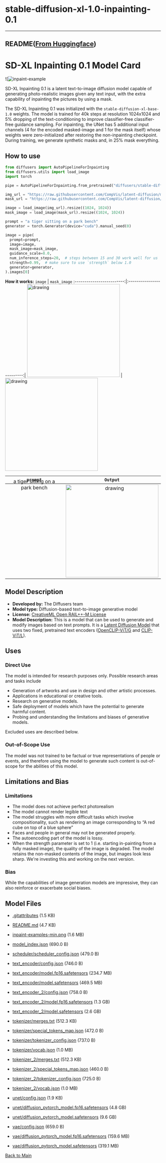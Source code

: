 
# stable-diffusion-xl-1.0-inpainting-0.1
---


## README([From Huggingface](https://huggingface.co/hf-diffusers/stable-diffusion-xl-1.0-inpainting-0.1))




# SD-XL Inpainting 0.1 Model Card

![![inpaint-example](https://huggingface.co/hf-diffusers/stable-diffusion-xl-1.0-inpainting-0.1/resolve/main/inpaint-examples-min.png)

SD-XL Inpainting 0.1 is a latent text-to-image diffusion model capable of generating photo-realistic images given any text input, with the extra capability of inpainting the pictures by using a mask.

The SD-XL Inpainting 0.1 was initialized with the `stable-diffusion-xl-base-1.0` weights. The model is trained for 40k steps at resolution 1024x1024 and 5% dropping of the text-conditioning to improve classifier-free classifier-free guidance sampling. For inpainting, the UNet has 5 additional input channels (4 for the encoded masked-image and 1 for the mask itself) whose weights were zero-initialized after restoring the non-inpainting checkpoint. During training, we generate synthetic masks and, in 25% mask everything.


## How to use

```py
from diffusers import AutoPipelineForInpainting
from diffusers.utils import load_image
import torch

pipe = AutoPipelineForInpainting.from_pretrained("diffusers/stable-diffusion-xl-1.0-inpainting-0.1", torch_dtype=torch.float16, variant="fp16").to("cuda")

img_url = "https://raw.githubusercontent.com/CompVis/latent-diffusion/main/data/inpainting_examples/overture-creations-5sI6fQgYIuo.png"
mask_url = "https://raw.githubusercontent.com/CompVis/latent-diffusion/main/data/inpainting_examples/overture-creations-5sI6fQgYIuo_mask.png"

image = load_image(img_url).resize((1024, 1024))
mask_image = load_image(mask_url).resize((1024, 1024))

prompt = "a tiger sitting on a park bench"
generator = torch.Generator(device="cuda").manual_seed(0)

image = pipe(
  prompt=prompt,
  image=image,
  mask_image=mask_image,
  guidance_scale=8.0,
  num_inference_steps=20,  # steps between 15 and 30 work well for us
  strength=0.99,  # make sure to use `strength` below 1.0
  generator=generator,
).images[0]
```

**How it works:**
`image`          | `mask_image`
:-------------------------:|:-------------------------:|
<img src="https://raw.githubusercontent.com/CompVis/latent-diffusion/main/data/inpainting_examples/overture-creations-5sI6fQgYIuo.png" alt="drawing" width="300"/> | <img src="https://raw.githubusercontent.com/CompVis/latent-diffusion/main/data/inpainting_examples/overture-creations-5sI6fQgYIuo_mask.png" alt="drawing" width="300"/>


`prompt`          | `Output`
:-------------------------:|:-------------------------:|
<span style="position: relative;bottom: 150px;">a tiger sitting on a park bench</span> | <img src="https://huggingface.co/datasets/valhalla/images/resolve/main/tiger.png" alt="drawing" width="300"/>

## Model Description

- **Developed by:** The Diffusers team
- **Model type:** Diffusion-based text-to-image generative model
- **License:** [CreativeML Open RAIL++-M License](https://huggingface.co/stabilityai/stable-diffusion-xl-base-1.0/blob/main/LICENSE.md)
- **Model Description:** This is a model that can be used to generate and modify images based on text prompts. It is a [Latent Diffusion Model](https://arxiv.org/abs/2112.10752) that uses two fixed, pretrained text encoders ([OpenCLIP-ViT/G](https://github.com/mlfoundations/open_clip) and [CLIP-ViT/L](https://github.com/openai/CLIP/tree/main)).


## Uses

### Direct Use

The model is intended for research purposes only. Possible research areas and tasks include

- Generation of artworks and use in design and other artistic processes.
- Applications in educational or creative tools.
- Research on generative models.
- Safe deployment of models which have the potential to generate harmful content.
- Probing and understanding the limitations and biases of generative models.

Excluded uses are described below.

### Out-of-Scope Use

The model was not trained to be factual or true representations of people or events, and therefore using the model to generate such content is out-of-scope for the abilities of this model.

## Limitations and Bias

### Limitations

- The model does not achieve perfect photorealism
- The model cannot render legible text
- The model struggles with more difficult tasks which involve compositionality, such as rendering an image corresponding to “A red cube on top of a blue sphere”
- Faces and people in general may not be generated properly.
- The autoencoding part of the model is lossy.
- When the strength parameter is set to 1 (i.e. starting in-painting from a fully masked image), the quality of the image is degraded. The model retains the non-masked contents of the image, but images look less sharp. We're investing this and working on the next version.

### Bias
While the capabilities of image generation models are impressive, they can also reinforce or exacerbate social biases.




## Model Files

- [.gitattributes](https://paddlenlp.bj.bcebos.com/models/community/hf-diffusers/stable-diffusion-xl-1.0-inpainting-0.1/.gitattributes) (1.5 KB)

- [README.md](https://paddlenlp.bj.bcebos.com/models/community/hf-diffusers/stable-diffusion-xl-1.0-inpainting-0.1/README.md) (4.7 KB)

- [inpaint-examples-min.png](https://paddlenlp.bj.bcebos.com/models/community/hf-diffusers/stable-diffusion-xl-1.0-inpainting-0.1/inpaint-examples-min.png) (1.6 MB)

- [model_index.json](https://paddlenlp.bj.bcebos.com/models/community/hf-diffusers/stable-diffusion-xl-1.0-inpainting-0.1/model_index.json) (690.0 B)

- [scheduler/scheduler_config.json](https://paddlenlp.bj.bcebos.com/models/community/hf-diffusers/stable-diffusion-xl-1.0-inpainting-0.1/scheduler/scheduler_config.json) (479.0 B)

- [text_encoder/config.json](https://paddlenlp.bj.bcebos.com/models/community/hf-diffusers/stable-diffusion-xl-1.0-inpainting-0.1/text_encoder/config.json) (746.0 B)

- [text_encoder/model.fp16.safetensors](https://paddlenlp.bj.bcebos.com/models/community/hf-diffusers/stable-diffusion-xl-1.0-inpainting-0.1/text_encoder/model.fp16.safetensors) (234.7 MB)

- [text_encoder/model.safetensors](https://paddlenlp.bj.bcebos.com/models/community/hf-diffusers/stable-diffusion-xl-1.0-inpainting-0.1/text_encoder/model.safetensors) (469.5 MB)

- [text_encoder_2/config.json](https://paddlenlp.bj.bcebos.com/models/community/hf-diffusers/stable-diffusion-xl-1.0-inpainting-0.1/text_encoder_2/config.json) (758.0 B)

- [text_encoder_2/model.fp16.safetensors](https://paddlenlp.bj.bcebos.com/models/community/hf-diffusers/stable-diffusion-xl-1.0-inpainting-0.1/text_encoder_2/model.fp16.safetensors) (1.3 GB)

- [text_encoder_2/model.safetensors](https://paddlenlp.bj.bcebos.com/models/community/hf-diffusers/stable-diffusion-xl-1.0-inpainting-0.1/text_encoder_2/model.safetensors) (2.6 GB)

- [tokenizer/merges.txt](https://paddlenlp.bj.bcebos.com/models/community/hf-diffusers/stable-diffusion-xl-1.0-inpainting-0.1/tokenizer/merges.txt) (512.3 KB)

- [tokenizer/special_tokens_map.json](https://paddlenlp.bj.bcebos.com/models/community/hf-diffusers/stable-diffusion-xl-1.0-inpainting-0.1/tokenizer/special_tokens_map.json) (472.0 B)

- [tokenizer/tokenizer_config.json](https://paddlenlp.bj.bcebos.com/models/community/hf-diffusers/stable-diffusion-xl-1.0-inpainting-0.1/tokenizer/tokenizer_config.json) (737.0 B)

- [tokenizer/vocab.json](https://paddlenlp.bj.bcebos.com/models/community/hf-diffusers/stable-diffusion-xl-1.0-inpainting-0.1/tokenizer/vocab.json) (1.0 MB)

- [tokenizer_2/merges.txt](https://paddlenlp.bj.bcebos.com/models/community/hf-diffusers/stable-diffusion-xl-1.0-inpainting-0.1/tokenizer_2/merges.txt) (512.3 KB)

- [tokenizer_2/special_tokens_map.json](https://paddlenlp.bj.bcebos.com/models/community/hf-diffusers/stable-diffusion-xl-1.0-inpainting-0.1/tokenizer_2/special_tokens_map.json) (460.0 B)

- [tokenizer_2/tokenizer_config.json](https://paddlenlp.bj.bcebos.com/models/community/hf-diffusers/stable-diffusion-xl-1.0-inpainting-0.1/tokenizer_2/tokenizer_config.json) (725.0 B)

- [tokenizer_2/vocab.json](https://paddlenlp.bj.bcebos.com/models/community/hf-diffusers/stable-diffusion-xl-1.0-inpainting-0.1/tokenizer_2/vocab.json) (1.0 MB)

- [unet/config.json](https://paddlenlp.bj.bcebos.com/models/community/hf-diffusers/stable-diffusion-xl-1.0-inpainting-0.1/unet/config.json) (1.9 KB)

- [unet/diffusion_pytorch_model.fp16.safetensors](https://paddlenlp.bj.bcebos.com/models/community/hf-diffusers/stable-diffusion-xl-1.0-inpainting-0.1/unet/diffusion_pytorch_model.fp16.safetensors) (4.8 GB)

- [unet/diffusion_pytorch_model.safetensors](https://paddlenlp.bj.bcebos.com/models/community/hf-diffusers/stable-diffusion-xl-1.0-inpainting-0.1/unet/diffusion_pytorch_model.safetensors) (9.6 GB)

- [vae/config.json](https://paddlenlp.bj.bcebos.com/models/community/hf-diffusers/stable-diffusion-xl-1.0-inpainting-0.1/vae/config.json) (659.0 B)

- [vae/diffusion_pytorch_model.fp16.safetensors](https://paddlenlp.bj.bcebos.com/models/community/hf-diffusers/stable-diffusion-xl-1.0-inpainting-0.1/vae/diffusion_pytorch_model.fp16.safetensors) (159.6 MB)

- [vae/diffusion_pytorch_model.safetensors](https://paddlenlp.bj.bcebos.com/models/community/hf-diffusers/stable-diffusion-xl-1.0-inpainting-0.1/vae/diffusion_pytorch_model.safetensors) (319.1 MB)


[Back to Main](../../)